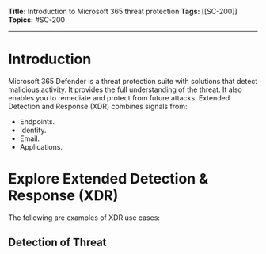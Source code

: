 **Title:** Introduction to Microsoft 365 threat protection
**Tags:** [[SC-200]]
**Topics:** #SC-200

---
# Introduction
Microsoft 365 Defender is a threat protection suite with solutions that detect malicious activity. It provides the full understanding of the threat. It also enables you to remediate and protect from future attacks.
Extended Detection and Response (XDR) combines signals from:
- Endpoints.
- Identity.
- Email.
- Applications.

# Explore Extended Detection & Response (XDR)
The following are examples of XDR use cases:

## Detection of Threat
